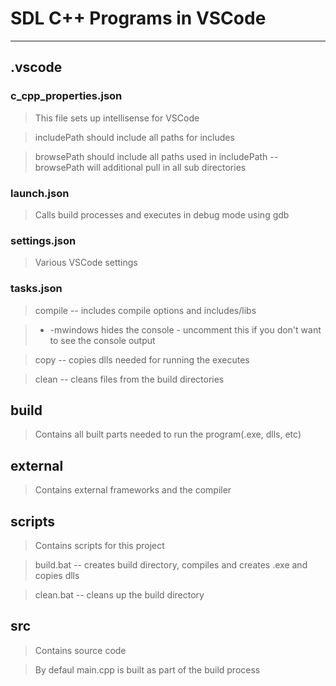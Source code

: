 # SDL C++ Programs in VSCode
---
## .vscode
### c_cpp_properties.json
>  This file sets up intellisense for VSCode

>  includePath should include all paths for includes

>  browsePath should include all paths used in includePath -- browsePath will additional pull in all sub directories

### launch.json
>  Calls build processes and executes in debug mode using gdb

### settings.json
>  Various VSCode settings

### tasks.json
>  compile -- includes compile options and includes/libs 

>  * -mwindows hides the console - uncomment this if you don't want to see the console output

>  copy    -- copies dlls needed for running the executes

>  clean   -- cleans files from the build directories

## build
>  Contains all built parts needed to run the program(.exe, dlls, etc)

## external
>  Contains external frameworks and the compiler

## scripts
>  Contains scripts for this project

>  build.bat -- creates build directory, compiles and creates .exe and copies dlls

>  clean.bat -- cleans up the build directory

## src
>  Contains source code

>  By defaul main.cpp is built as part of the build process